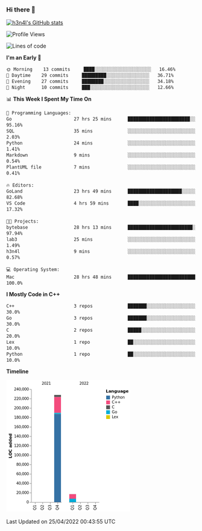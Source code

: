### Hi there 👋

[![h3n4l's GitHub stats](https://github-readme-stats.vercel.app/api?username=h3n4l&count_private=true&show_icons=true&theme=radical)](https://github.com/h3n4l/github-readme-stats)

<!--START_SECTION:waka-->
![Profile Views](http://img.shields.io/badge/Profile%20Views-10-blue)

![Lines of code](https://img.shields.io/badge/From%20Hello%20World%20I%27ve%20Written-245%20Thousand%20lines%20of%20code-blue)

**I'm an Early 🐤** 

```text
🌞 Morning    13 commits     ████░░░░░░░░░░░░░░░░░░░░░   16.46% 
🌆 Daytime    29 commits     █████████░░░░░░░░░░░░░░░░   36.71% 
🌃 Evening    27 commits     ████████░░░░░░░░░░░░░░░░░   34.18% 
🌙 Night      10 commits     ███░░░░░░░░░░░░░░░░░░░░░░   12.66%

```


📊 **This Week I Spent My Time On** 

```text
💬 Programming Languages: 
Go                       27 hrs 25 mins      ███████████████████████░░   95.16% 
SQL                      35 mins             ░░░░░░░░░░░░░░░░░░░░░░░░░   2.03% 
Python                   24 mins             ░░░░░░░░░░░░░░░░░░░░░░░░░   1.41% 
Markdown                 9 mins              ░░░░░░░░░░░░░░░░░░░░░░░░░   0.54% 
PlantUML file            7 mins              ░░░░░░░░░░░░░░░░░░░░░░░░░   0.41%

🔥 Editors: 
GoLand                   23 hrs 49 mins      ████████████████████░░░░░   82.68% 
VS Code                  4 hrs 59 mins       ████░░░░░░░░░░░░░░░░░░░░░   17.32%

🐱‍💻 Projects: 
bytebase                 28 hrs 13 mins      ████████████████████████░   97.94% 
lab3                     25 mins             ░░░░░░░░░░░░░░░░░░░░░░░░░   1.49% 
h3n4l                    9 mins              ░░░░░░░░░░░░░░░░░░░░░░░░░   0.57%

💻 Operating System: 
Mac                      28 hrs 48 mins      █████████████████████████   100.0%

```

**I Mostly Code in C++** 

```text
C++                      3 repos             ███████░░░░░░░░░░░░░░░░░░   30.0% 
Go                       3 repos             ███████░░░░░░░░░░░░░░░░░░   30.0% 
C                        2 repos             █████░░░░░░░░░░░░░░░░░░░░   20.0% 
Lex                      1 repo              ██░░░░░░░░░░░░░░░░░░░░░░░   10.0% 
Python                   1 repo              ██░░░░░░░░░░░░░░░░░░░░░░░   10.0%

```


**Timeline**

![Chart not found](https://raw.githubusercontent.com/h3n4l/h3n4l/main/charts/bar_graph.png) 


 Last Updated on 25/04/2022 00:43:55 UTC
<!--END_SECTION:waka-->

